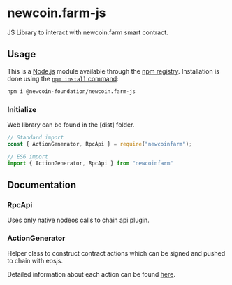 # newcoin.farm-js

JS Library to interact with newcoin.farm smart contract.

## Usage

This is a [Node.js](https://nodejs.org/en/) module available through the
[npm registry](https://www.npmjs.com/). Installation is done using the
[`npm install` command](https://docs.npmjs.com/getting-started/installing-npm-packages-locally):

```sh
npm i @newcoin-foundation/newcoin.farm-js
```

### Initialize

Web library can be found in the [dist] folder.

```javascript
// Standard import
const { ActionGenerator, RpcApi } = require("newcoinfarm");

// ES6 import
import { ActionGenerator, RpcApi } from "newcoinfarm"
```

## Documentation

### RpcApi

Uses only native nodeos calls to chain api plugin.

### ActionGenerator

Helper class to construct contract actions which can be signed and pushed to chain with eosjs. 

Detailed information about each action can be found [here](docs/actions.md).